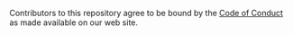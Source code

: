 Contributors to this repository agree to be bound by the [Code of Conduct](https://liri.io/community/code-of-conduct/)
as made available on our web site.
